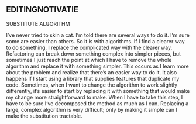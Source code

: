 ## EDITINGNOTIVATIE
SUBSTITUTE ALGORITHM
<!-- Motivation
--------------------------------------------------------------------------------
--------------------------------------------------------------------------------
--------------------------------------------------------------------------------
-------------------------------------------------------------------------------- -->
I’ve never tried to skin a cat. I’m told there are several ways to do it. I’m sure some are
easier than others. So it is with algorithms. If I find a clearer way to do something, I
replace the complicated way with the clearer way. Refactoring can break down
something complex into simpler pieces, but sometimes I just reach the point at which I
have to remove the whole algorithm and replace it with something simpler. This occurs
as I learn more about the problem and realize that there’s an easier way to do it. It also
happens if I start using a library that supplies features that duplicate my code.
Sometimes, when I want to change the algorithm to work slightly differently, it’s easier
to start by replacing it with something that would make my change more
straightforward to make.
When I have to take this step, I have to be sure I’ve decomposed the method as much as
I can. Replacing a large, complex algorithm is very difficult; only by making it simple
can I make the substitution tractable.
<!-- <!-- Mechanics
..........................................................................
..........................................................................
..........................................................................
..........................................................................
..........................................................................

 --><!-- <!-- Mechanics
..........................................................................
..........................................................................
..........................................................................
..........................................................................
..........................................................................

 -->Arrange the code to be replaced so that it fills a complete function.
Prepare tests using this function only, to capture its behavior.
Prepare your alternative algorithm.
Run static checks.
Run tests to compare the output of the old algorithm to the new one. If they are the
same, you’re done. Otherwise, use the old algorithm for comparison in testing and
debugging.
Chapter 8
Moving Features
So far, the refactorings have been about creating, removing, and renaming program
elements. Another important part of refactoring is moving elements between contexts. I
use Move Function (198) to move functions between classes and other modules. Fields
can move too, with Move Field (207).
I also move individual statements around. I use Move Statements into Function (213)
and Move Statements to Callers (217) to move them in or out of functions, as well as
Slide Statements (223) to move them within a function. Sometimes, I can take some
statements that match an existing function and use Replace Inline Code with Function
Call (222) to remove the duplication.
Two refactorings I often do with loops are Split Loop (227), to ensure a loop does only
one thing, and Replace Loop with Pipeline (231) to get rid of a loop entirely.
And then there’s the favorite refactoring of many a fine programmer: Remove Dead
Code (237). Nothing is as satisfying as applying the digital flamethrower to superfluous
statements.
